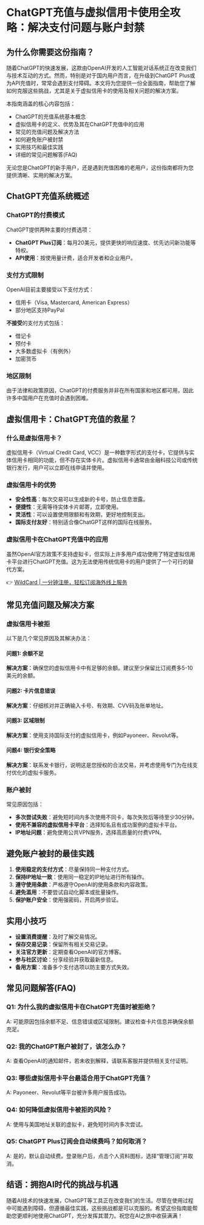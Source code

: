 # ChatGPT充值与虚拟信用卡使用全攻略：解决支付问题与账户封禁

## 为什么你需要这份指南？

随着ChatGPT的快速发展，这款由OpenAI开发的人工智能对话系统正在改变我们与技术互动的方式。然而，特别是对于国内用户而言，在升级到ChatGPT Plus或为API充值时，常常会遇到支付障碍。本文将为您提供一份全面指南，帮助您了解如何克服这些挑战，尤其是关于虚拟信用卡的使用及相关问题的解决方案。

本指南涵盖的核心内容包括：
- ChatGPT的充值系统基本概念
- 虚拟信用卡的定义、优势及其在ChatGPT充值中的应用
- 常见的充值问题及解决方法
- 如何避免账户被封禁
- 实用技巧和最佳实践
- 详细的常见问题解答(FAQ)

无论您是ChatGPT的新手用户，还是遇到充值困难的老用户，这份指南都将为您提供清晰、实用的解决方案。

## ChatGPT充值系统概述

### ChatGPT的付费模式
ChatGPT提供两种主要的付费选项：
- **ChatGPT Plus订阅**：每月20美元，提供更快的响应速度、优先访问新功能等特权。
- **API使用**：按使用量计费，适合开发者和企业用户。

### 支付方式限制
OpenAI目前主要接受以下支付方式：
- 信用卡（Visa, Mastercard, American Express）
- 部分地区支持PayPal

**不接受**的支付方式包括：
- 借记卡
- 预付卡
- 大多数虚拟卡（有例外）
- 加密货币

### 地区限制
由于法律和政策原因，ChatGPT的付费服务并非在所有国家和地区都可用，因此许多中国用户在充值时会遇到困难。

## 虚拟信用卡：ChatGPT充值的救星？

### 什么是虚拟信用卡？
虚拟信用卡（Virtual Credit Card, VCC）是一种数字形式的支付卡，它提供与实体信用卡相同的功能，但不存在实体卡片。虚拟信用卡通常由金融科技公司或传统银行发行，用户可以立即在线申请并使用。

### 虚拟信用卡的优势
- **安全性高**：每次交易可以生成新的卡号，防止信息泄露。
- **便捷性**：无需等待实体卡片邮寄，立即使用。
- **灵活性**：可以设置使用限额和有效期，更好地控制支出。
- **国际支付友好**：特别适合像ChatGPT这样的国际在线服务。

### 虚拟信用卡在ChatGPT充值中的应用
虽然OpenAI官方政策不支持虚拟卡，但实际上许多用户成功使用了特定虚拟信用卡平台进行ChatGPT充值。这为无法使用传统信用卡的用户提供了一个可行的替代方案。

👉 [WildCard | 一分钟注册，轻松订阅海外线上服务](https://bbtdd.com/WildCard)

## 常见充值问题及解决方案

### 虚拟信用卡被拒
以下是几个常见原因及其解决办法：
#### 问题1: 余额不足
**解决方案**：确保您的虚拟信用卡中有足够的余额。建议至少保留比订阅费多5-10美元的余额。

#### 问题2: 卡片信息错误
**解决方案**：仔细核对并正确输入卡号、有效期、CVV码及账单地址。

#### 问题3: 区域限制
**解决方案**：使用支持国际支付的虚拟信用卡，例如Payoneer、Revolut等。

#### 问题4: 银行安全策略
**解决方案**：联系发卡银行，说明这是您授权的合法交易，并考虑使用专门为在线支付优化的虚拟卡服务。

### 账户被封
常见原因包括：
- **多次尝试失败**：避免短时间内多次使用不同卡，每次失败后等待至少30分钟。
- **使用不兼容的虚拟信用卡平台**：选择知名且有成功案例的虚拟卡平台。
- **IP地址问题**：避免使用公共VPN服务，选择高质量的付费VPN。

## 避免账户被封的最佳实践
1. **使用稳定的支付方式**：尽量保持同一种支付方式。
2. **保持IP地址一致**：使用同一稳定的IP地址进行所有操作。
3. **遵守使用条款**：严格遵守OpenAI的使用条款和内容政策。
4. **避免滥用**：不要尝试自动化脚本或批量操作。
5. **保护账户安全**：使用强密码，开启两步验证。

## 实用小技巧
- **设置消费提醒**：及时了解交易情况。
- **保存交易记录**：保留所有相关交易记录。
- **关注官方更新**：定期查看OpenAI的官方博客。
- **参与社区讨论**：分享经验并获取最新信息。
- **备用方案**：准备多个支付选项以防主要方式失效。

## 常见问题解答(FAQ)

### Q1: 为什么我的虚拟信用卡在ChatGPT充值时被拒绝？
A: 可能原因包括余额不足、信息错误或区域限制。建议检查卡片信息并确保余额充足。

### Q2: 我的ChatGPT账户被封了，该怎么办？
A: 查看OpenAI的通知邮件，若未收到解释，请联系客服并提供相关支付证明。

### Q3: 哪些虚拟信用卡平台最适合用于ChatGPT充值？
A: Payoneer、Revolut等平台被许多用户报告成功。

### Q4: 如何降低虚拟信用卡被拒的风险？
A: 使用与美国地址关联的虚拟卡，避免短时间内多次尝试。

### Q5: ChatGPT Plus订阅会自动续费吗？如何取消？
A: 是的，默认自动续费。登录账户后，点击个人资料图标，选择“管理订阅”并取消。

## 结语：拥抱AI时代的挑战与机遇
随着AI技术的快速发展，ChatGPT等工具正在改变我们的生活。尽管在使用过程中可能遇到障碍，但遵循最佳实践，这些挑战都是可以克服的。希望这份指南能帮助您更顺利地使用ChatGPT，充分发挥其潜力。祝您在AI之旅中收获满满！